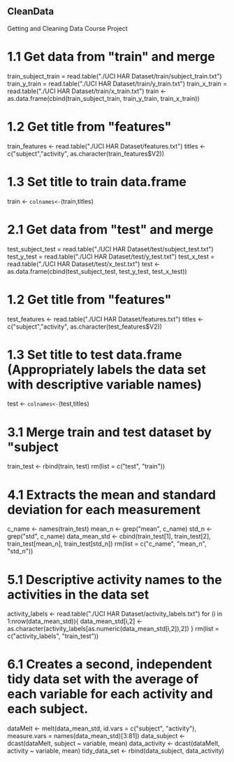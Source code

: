 ## CleanData
Getting and Cleaning Data Course Project


# 1.1 Get data from "train" and merge 
train_subject_train = read.table("./UCI HAR Dataset/train/subject_train.txt")
train_y_train = read.table("./UCI HAR Dataset/train/y_train.txt")
train_x_train = read.table("./UCI HAR Dataset/train/x_train.txt")
train <- as.data.frame(cbind(train_subject_train, train_y_train, train_x_train))
# 1.2 Get title from "features"
train_features <- read.table("./UCI HAR Dataset/features.txt")
titles <- c("subject","activity", as.character(train_features$V2))
# 1.3 Set title to train data.frame
train <- `colnames<-`(train,titles)



# 2.1 Get data from "test" and merge 
test_subject_test = read.table("./UCI HAR Dataset/test/subject_test.txt")
test_y_test = read.table("./UCI HAR Dataset/test/y_test.txt")
test_x_test = read.table("./UCI HAR Dataset/test/x_test.txt")
test <- as.data.frame(cbind(test_subject_test, test_y_test, test_x_test))
# 1.2 Get title from "features"
test_features <- read.table("./UCI HAR Dataset/features.txt")
titles <- c("subject","activity", as.character(test_features$V2))
# 1.3 Set title to test data.frame (Appropriately labels the data set with descriptive variable names)
test <- `colnames<-`(test,titles) 


# 3.1 Merge train and test dataset by "subject
train_test <- rbind(train, test)
rm(list = c("test", "train"))

# 4.1 Extracts the mean and standard deviation for each measurement
c_name <- names(train_test)
mean_n <- grep("mean", c_name)
std_n <- grep("std", c_name)
data_mean_std <- cbind(train_test[1], train_test[2], train_test[mean_n], train_test[std_n])
rm(list = c("c_name", "mean_n", "std_n"))

# 5.1 Descriptive activity names to the activities in the data set
activity_labels <- read.table("./UCI HAR Dataset/activity_labels.txt")
for (i in 1:nrow(data_mean_std)){
  data_mean_std[i,2] <- as.character(activity_labels[as.numeric(data_mean_std[i,2]),2])
}
rm(list = c("activity_labels", "train_test"))

# 6.1 Creates a second, independent tidy data set with the average of each variable for each activity and each subject.
dataMelt <- melt(data_mean_std, id.vars = c("subject", "activity"), measure.vars = names(data_mean_std)[3:81])
data_subject <- dcast(dataMelt, subject ~ variable, mean)
data_activity <- dcast(dataMelt, activity ~ variable, mean)
tidy_data_set <- rbind(data_subject, data_activity)

